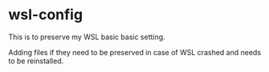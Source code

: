 # wsl-config

This is to preserve my WSL basic basic setting.

Adding files if they need to be preserved in case of WSL crashed and needs to be reinstalled.
